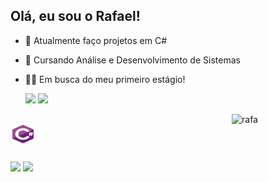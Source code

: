 ## Olá, eu sou o Rafael! 

- 🔭 Atualmente faço projetos em C#
- 🌱 Cursando Análise e Desenvolvimento de Sistemas
- 👨‍🎓 Em busca do meu primeiro estágio!


  <img height="140em" src="https://github-readme-stats.vercel.app/api?username=RafaelKunzler&show_icons=true&theme=material-palenight&hide_border=true&include_all_commits=true&count_private=true"/>
  <img height="140em" src="https://github-readme-stats.vercel.app/api/top-langs/?username=RafaelKunzler&layout=compact&langs_count=7&theme=material-palenight&hide_border=true"/>

<img align="right" alt="rafa" width="150px" src="https://cdn.discordapp.com/attachments/301839436411568129/1016791310021185677/naruto-walk-GIF-unscreen.gif">

  <br />
   <img align="center" alt="Rafa-Csharp" height="30" width="40" src="https://raw.githubusercontent.com/devicons/devicon/master/icons/csharp/csharp-original.svg" />

##

  <a href = "mailto:rafaelkunzler@gmail.com"><img src="https://img.shields.io/badge/-Gmail-%23333?style=for-the-badge&logo=gmail&logoColor=white" target="_blank"></a>
  <a href="https://www.linkedin.com/in/rafael-rodrigues-do-patroc%C3%ADnio-nunes-3984921a2/" target="_blank"><img src="https://img.shields.io/badge/-LinkedIn-%230077B5?style=for-the-badge&logo=linkedin&logoColor=white" target="_blank"></a> 
